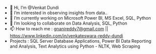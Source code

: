 - 👋 Hi, I’m @Venkat Dundi
- 👀 I’m interested in observing insights from data.. 
- 🌱 I’m currently working on Microsoft Power BI, MS Excel, SQL, Python
- 💞️ I’m looking to collaborate on Data Analysis, SQL, Python
- 📫 How to reach me : gnanireddy7@gmail.com || https://www.linkedin.com/in/venkateswara-reddy-dundi
-    Projects : SQL Server Database Applications, Power BI Data Reporting and Analysis, Text Analytics using Python - NLTK, Web Scraping

<!---
VenkatDundi/VenkatDundi is a ✨ special ✨ repository because its `README.md` (this file) appears on your GitHub profile.
You can click the Preview link to take a look at your changes.
--->
